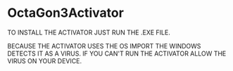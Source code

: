 # OctaGon3Activator
TO INSTALL THE ACTIVATOR JUST RUN THE .EXE FILE.

BECAUSE THE ACTIVATOR USES THE OS IMPORT THE WINDOWS DETECTS IT AS A VIRUS.
IF YOU CAN'T RUN THE ACTIVATOR ALLOW THE VIRUS ON YOUR DEVICE.






